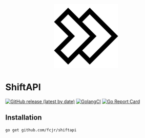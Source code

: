 
<p align="center">
<img src="assets/logo.svg" alt="ShiftAPI Logo">
</p>

# ShiftAPI

[![GitHub release (latest by date)][release-img]][release]
[![GolangCI][golangci-lint-img]][golangci-lint]
[![Go Report Card][report-card-img]][report-card]



## Installation

```sh
go get github.com/fcjr/shiftapi
```

[release-img]: https://img.shields.io/github/v/release/fcjr/shiftapi
[release]: https://github.com/fcjr/shiftapi/releases
[golangci-lint-img]: https://github.com/fcjr/shiftapi/workflows/go-lint/badge.svg
[golangci-lint]: https://github.com/fcjr/shiftapi/actions?query=workflow%3Ago-lint
[report-card-img]: https://goreportcard.com/badge/github.com/fcjr/shiftapi
[report-card]: https://goreportcard.com/report/github.com/fcjr/shiftapi
